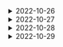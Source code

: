 <details>
  <summary>2022-10-26</summary>
<pre>

![있었는데 없음](https://user-images.githubusercontent.com/105253684/197935829-6f25114c-3df8-470a-9f30-ee2dbca9f78d.png)

* 보호 시작일보다 입양일이 더 빠른 동물을 찾기 위해 보호 시작일에서 입양일을 빼 0보다 큰 값 찾기
* 보호시작일이 빠른 순으로 조회하기

```mysql 
SELECT O.ANIMAL_ID, O.NAME FROM ANIMAL_OUTS O
INNER JOIN ANIMAL_INS I
ON O.ANIMAL_ID = I.ANIMAL_ID
WHERE I.DATETIME - O.DATETIME > 0
ORDER BY I.DATETIME;
```
---
![없어진 기록](https://user-images.githubusercontent.com/105253684/197937689-6a061149-d6ca-4943-87da-8e2306a00cc4.png)

* 왼쪽에 ANIMAL_OUTS 를 두고 LEFT JOIN 을 사용하여, ANIMAL_INS 의 키가 NULL 인 데이터를 찾으면, ANIMAL_OUTS 에만 존재하는 데이터를 찾을 수 있습니다.

```mysql 
SELECT O.ANIMAL_ID, O.NAME FROM ANIMAL_OUTS O
LEFT JOIN ANIMAL_INS I
ON I.ANIMAL_ID = O.ANIMAL_ID
WHERE I.ANIMAL_ID IS NULL;
```
---
![헤비유저](https://user-images.githubusercontent.com/105253684/197938120-e3988054-963e-4f77-9543-a631cffc5531.png)

* IN절을 사용해 공간을 둘 이상 등록한 사람의 HOST_ID를 구하여 SELECT하고 아이디 순으로 조회합니다.

```mysql 
SELECT *
FROM PLACES
WHERE HOST_ID IN (
    SELECT HOST_ID 
    FROM PLACES 
    GROUP BY HOST_ID 
    HAVING COUNT(HOST_ID) > 1
)
ORDER BY ID;
```
---
![보호소에서 중성화한 동물](https://user-images.githubusercontent.com/105253684/197939104-275dd08a-8b6f-47d6-a479-ed27b7e34bab.png)

* ANIMAL_ID가 같은 동물 INNER JOIN 후 보호소에서 중성화를 거쳤다면 보호소에 들어왔을 때와 입양을 보낸 동물의 성별 및 중성화 여부가 다를 것입니다.

```mysql 
SELECT I.ANIMAL_ID, I.ANIMAL_TYPE, I.NAME FROM ANIMAL_INS I
INNER JOIN ANIMAL_OUTS O
ON I.ANIMAL_ID = O.ANIMAL_ID
WHERE I.SEX_UPON_INTAKE != O.SEX_UPON_OUTCOME
ORDER BY ANIMAL_ID;
```
</pre>
</details>

<details>
  <summary>2022-10-27</summary>
<pre>

![중복 제거](https://user-images.githubusercontent.com/105253684/198181100-70df53ab-ff85-4992-93b2-902ef3a94be3.png)

* (DISTINCT NAME)으로 NAME에 있는 중복 값을 제거 후 COUNT합니다.

```mysql 
SELECT COUNT(DISTINCT NAME) COUNT FROM ANIMAL_INS;
```
---
![동물 수 구하기](https://user-images.githubusercontent.com/105253684/198181625-c4f5c8d1-7bcb-41a5-ad59-73315fcc2cd5.png)

* COUNT(*)로 ANIMAL_INS 테이블의 모든 로우를 COUNT합니다.

```mysql 
SELECT COUNT(*) COUNT FROM ANIMAL_INS;
```
---
![최솟값 구하기](https://user-images.githubusercontent.com/105253684/198181841-eb6e51db-f48b-4dbf-8bc7-7ea486f83679.png)

* MIN(DATETIME)으로 보호 시작일의 최솟값을 조회합니다.

```mysql
SELECT MIN(DATETIME) DATETIME FROM ANIMAL_INS;
```
---
![이름에 el 들어가는 동물 찾기](https://user-images.githubusercontent.com/105253684/198182068-a5026641-7a32-497b-bd89-992d4b32cb4e.png)

* LIKE '%el%' AND ANIMAL_TYPE = 'Dog'로 이름 사이에 EL이 들어가는 개를 조회 후 NAME 오름차순 정렬합니다.

```mysql
SELECT ANIMAL_ID, NAME FROM ANIMAL_INS WHERE NAME LIKE '%el%' AND ANIMAL_TYPE = 'Dog' ORDER BY NAME;
```
---
![동명 동물 수 찾기](https://user-images.githubusercontent.com/105253684/198190899-43960d68-cac0-4e75-a501-3f974bc73015.png)

* GROUP BY로 NAME끼리 묶은 후 HAVING으로 COUNT(NAME)이 두 개 이상인 것만 조회 후 NAME 오름차순 정렬합니다.

```mysql
SELECT NAME, COUNT(NAME) COUNT
FROM ANIMAL_INS 
GROUP BY NAME 
HAVING COUNT(NAME) > 1 
ORDER BY NAME;
```
</pre>
</details>


<details>
  <summary>2022-10-28</summary>
<pre>

![NULL 처리하기](https://user-images.githubusercontent.com/105253684/198502250-5147a992-3094-496e-9d35-dd19ee2b60b7.png)

* COALEASCE(컬럼이름, NULL 대체 할 값)을 사용하여 NULL값엔 No name을 넣어줍니다.

```mysql
SELECT ANIMAL_TYPE, COALESCE(NAME, 'No name') as NAME, SEX_UPON_INTAKE FROM ANIMAL_INS;
```
---

</pre>
</details>


<details>
  <summary>2022-10-29</summary>
<pre>

</pre>
</details>

